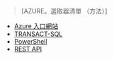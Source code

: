 > [AZURE。選取器清單 （方法）]
- [Azure 入口網站](sql-database-configure-firewall-settings.md)
- [TRANSACT-SQL](sql-database-configure-firewall-settings-tsql.md)
- [PowerShell](sql-database-configure-firewall-settings-powershell.md)
- [REST API](sql-database-configure-firewall-settings-rest.md)

